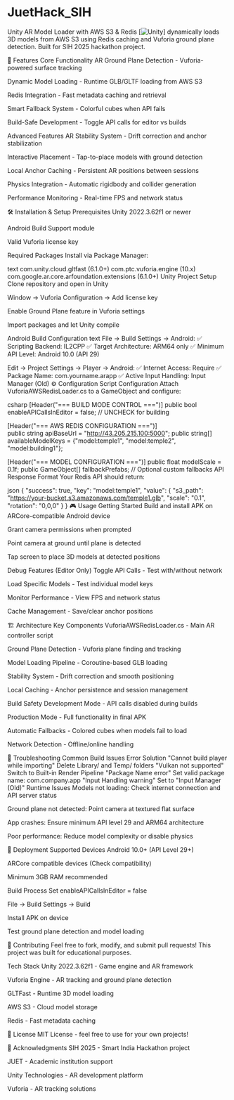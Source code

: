 # JuetHack_SIH
Unity AR Model Loader with AWS S3 & Redis
[![Unity](https://img.shields.io/badge/Unity-2022.3.62f1-black?ps://img.shields.io![Android](https://img.shields.io/badge/Platform-Android-green?logo=t))] dynamically loads 3D models from AWS S3 using Redis caching and Vuforia ground plane detection. Built for SIH 2025 hackathon project.

🚀 Features
Core Functionality
AR Ground Plane Detection - Vuforia-powered surface tracking

Dynamic Model Loading - Runtime GLB/GLTF loading from AWS S3

Redis Integration - Fast metadata caching and retrieval

Smart Fallback System - Colorful cubes when API fails

Build-Safe Development - Toggle API calls for editor vs builds

Advanced Features
AR Stability System - Drift correction and anchor stabilization

Interactive Placement - Tap-to-place models with ground detection

Local Anchor Caching - Persistent AR positions between sessions

Physics Integration - Automatic rigidbody and collider generation

Performance Monitoring - Real-time FPS and network status

🛠 Installation & Setup
Prerequisites
Unity 2022.3.62f1 or newer

Android Build Support module

Valid Vuforia license key

Required Packages
Install via Package Manager:

text
com.unity.cloud.gltfast (6.1.0+)
com.ptc.vuforia.engine (10.x)  
com.google.ar.core.arfoundation.extensions (6.1.0+)
Unity Project Setup
Clone repository and open in Unity

Window → Vuforia Configuration → Add license key

Enable Ground Plane feature in Vuforia settings

Import packages and let Unity compile

Android Build Configuration
text
File → Build Settings → Android:
✅ Scripting Backend: IL2CPP
✅ Target Architecture: ARM64 only
✅ Minimum API Level: Android 10.0 (API 29)

Edit → Project Settings → Player → Android:
✅ Internet Access: Require
✅ Package Name: com.yourname.arapp
✅ Active Input Handling: Input Manager (Old)
⚙️ Configuration
Script Configuration
Attach VuforiaAWSRedisLoader.cs to a GameObject and configure:

csharp
[Header("=== BUILD MODE CONTROL ===")]
public bool enableAPICallsInEditor = false; // UNCHECK for building

[Header("=== AWS REDIS CONFIGURATION ===")]  
public string apiBaseUrl = "http://43.205.215.100:5000";
public string[] availableModelKeys = {"model:temple1", "model:temple2", "model:building1"};

[Header("=== MODEL CONFIGURATION ===")]
public float modelScale = 0.1f;
public GameObject[] fallbackPrefabs; // Optional custom fallbacks
API Response Format
Your Redis API should return:

json
{
  "success": true,
  "key": "model:temple1", 
  "value": {
    "s3_path": "https://your-bucket.s3.amazonaws.com/temple1.glb",
    "scale": "0.1",
    "rotation": "0,0,0"
  }
}
🎮 Usage
Getting Started
Build and install APK on ARCore-compatible Android device

Grant camera permissions when prompted

Point camera at ground until plane is detected

Tap screen to place 3D models at detected positions

Debug Features (Editor Only)
Toggle API Calls - Test with/without network

Load Specific Models - Test individual model keys

Monitor Performance - View FPS and network status

Cache Management - Save/clear anchor positions

🏗 Architecture
Key Components
VuforiaAWSRedisLoader.cs - Main AR controller script

Ground Plane Detection - Vuforia plane finding and tracking

Model Loading Pipeline - Coroutine-based GLB loading

Stability System - Drift correction and smooth positioning

Local Caching - Anchor persistence and session management

Build Safety
Development Mode - API calls disabled during builds

Production Mode - Full functionality in final APK

Automatic Fallbacks - Colored cubes when models fail to load

Network Detection - Offline/online handling

🔧 Troubleshooting
Common Build Issues
Error	Solution
"Cannot build player while importing"	Delete Library/ and Temp/ folders
"Vulkan not supported"	Switch to Built-in Render Pipeline
"Package Name error"	Set valid package name: com.company.app
"Input Handling warning"	Set to "Input Manager (Old)"
Runtime Issues
Models not loading: Check internet connection and API server status

Ground plane not detected: Point camera at textured flat surface

App crashes: Ensure minimum API level 29 and ARM64 architecture

Poor performance: Reduce model complexity or disable physics

📱 Deployment
Supported Devices
Android 10.0+ (API Level 29+)

ARCore compatible devices (Check compatibility)

Minimum 3GB RAM recommended

Build Process
Set enableAPICallsInEditor = false

File → Build Settings → Build

Install APK on device

Test ground plane detection and model loading

🤝 Contributing
Feel free to fork, modify, and submit pull requests! This project was built for educational purposes.

Tech Stack
Unity 2022.3.62f1 - Game engine and AR framework

Vuforia Engine - AR tracking and ground plane detection

GLTFast - Runtime 3D model loading

AWS S3 - Cloud model storage

Redis - Fast metadata caching

📄 License
MIT License - feel free to use for your own projects!

🙏 Acknowledgments
SIH 2025 - Smart India Hackathon project

JUET - Academic institution support

Unity Technologies - AR development platform

Vuforia - AR tracking solutions

